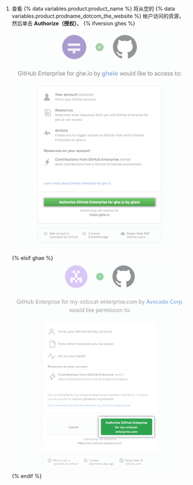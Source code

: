 1. 查看
{% data variables.product.product_name %} 将从您的 {% data variables.product.prodname_dotcom_the_website %} 帐户访问的资源，然后单击 **Authorize（授权）**。
{% ifversion ghes %}
   ![授权 {% data variables.product.prodname_ghe_server %} 与 {% data variables.product.prodname_dotcom_the_website %} 之间的连接](/assets/images/help/settings/authorize-ghe-to-connect-to-dotcom.png)
{% elsif ghae %}
   ![授权 {% data variables.product.prodname_ghe_managed %} 与 {% data variables.product.prodname_dotcom_the_website %} 之间的连接](/assets/images/enterprise/github-ae/settings/authorize-ghae-to-connect-to-dotcom.png)
{% endif %}
